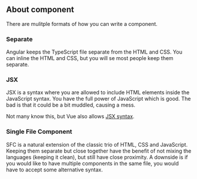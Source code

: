 ## About component

There are mulitple formats of how you can write a component.

### Separate

Angular keeps the TypeScript file separate from the HTML and CSS. You can inline the HTML and CSS, but you will se most people keep them separate.

### JSX

JSX is a syntax where you are allowed to include HTML elements inside the JavaScript syntax. You have the full power of JavaScript which is good. The bad is that it could be a bit muddled, causing a mess.

Not many know this, but Vue also allows [JSX syntax](https://github.com/vuejs/babel-plugin-jsx).

### Single File Component

SFC is a natural extension of the classic trio of HTML, CSS and JavaScript. Keeping them separate but close together have the benefit of not mixing the languages (keeping it clean), but still have close proximity. A downside is if you would like to have multiple components in the same file, you would have to accept some alternative syntax.
